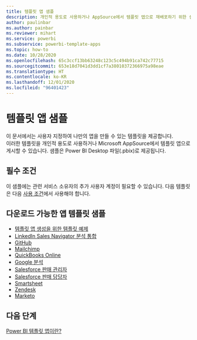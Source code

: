 ```yaml
---
title: 템플릿 앱 샘플
description: 개인적 용도로 사용하거나 AppSource에서 템플릿 앱으로 재배포하기 위한 샘플
author: paulinbar
ms.author: painbar
ms.reviewer: mihart
ms.service: powerbi
ms.subservice: powerbi-template-apps
ms.topic: how-to
ms.date: 10/28/2020
ms.openlocfilehash: 65c3ccf13bb63248c123c5c494b91ca742c77715
ms.sourcegitcommit: 653e18d7041d3dd1cf7a38010372366975a98eae
ms.translationtype: HT
ms.contentlocale: ko-KR
ms.lasthandoff: 12/01/2020
ms.locfileid: "96401423"
---
```

# <a name="template-apps-samples"></a>템플릿 앱 샘플

이 문서에서는 사용자 지정하여 나만의 앱을 만들 수 있는 템플릿을 제공합니다.  
이러한 템플릿을 개인적 용도로 사용하거나 Microsoft AppSource에서 템플릿 앱으로 게시할 수 있습니다. 샘플은 Power BI Desktop 파일(.pbix)로 제공됩니다.

## <a name="prerequisites"></a>필수 조건

이 샘플에는 관련 서비스 소유자의 추가 사용자 계정이 필요할 수 있습니다.  다음 템플릿은 다음 [사용 조건](https://templateapps.blob.core.windows.net/sampletemplateapps/Sample-Templates-for-app-on-appsource.pdf)에서 사용해야 합니다.

## <a name="downloadable-apps-template-samples"></a>다운로드 가능한 앱 템플릿 샘플

* [템플릿 앱 생성을 위한 템플릿 예제](https://templateapps.blob.core.windows.net/sampletemplateapps/TemplateforTemplateApps.zip)
* [LinkedIn Sales Navigator 분석 통합](https://templateapps.blob.core.windows.net/sampletemplateapps/SalesNavigatorTemplate.pbix)
* [GitHub](https://templateapps.blob.core.windows.net/sampletemplateapps/GitHub.pbix)
* [Mailchimp](https://templateapps.blob.core.windows.net/sampletemplateapps/MailChimp.pbix)
* [QuickBooks Online](https://templateapps.blob.core.windows.net/sampletemplateapps/QuickBooksOnline.pbix)
* [Google 분석](https://templateapps.blob.core.windows.net/sampletemplateapps/GoogleAnalytics.pbix)
* [Salesforce 판매 관리자](https://templateapps.blob.core.windows.net/sampletemplateapps/SalesforceSalesManager.pbix)
* [Salesforce 판매 담당자](https://templateapps.blob.core.windows.net/sampletemplateapps/SalesforceSalesRep.pbix)
* [Smartsheet](https://templateapps.blob.core.windows.net/sampletemplateapps/Smartsheet.pbix)
* [Zendesk](https://templateapps.blob.core.windows.net/sampletemplateapps/Zendesk.pbix)
* [Marketo](https://templateapps.blob.core.windows.net/sampletemplateapps/Marketo.pbix)

## <a name="next-steps"></a>다음 단계

[Power BI 템플릿 앱이란?](service-template-apps-overview.md)
